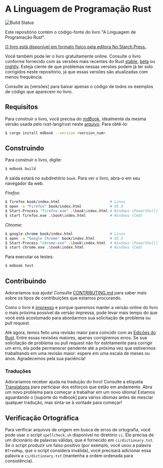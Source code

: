# A Linguagem de Programação Rust

![Build Status](https://github.com/rust-lang/book/workflows/CI/badge.svg)

Este repositório contém o código-fonte do livro "A Linguagem de Programação Rust".

[O livro está disponível em formato físico pela editora No Starch Press.][nostarch].

[nostarch]: https://nostarch.com/rust-programming-language-2nd-edition

Você também pode ler o livro gratuitamente online. Consulte o livro conforme fornecido com as versões mais recentes do Rust [stable], [beta] ou [nightly]. Esteja ciente de que problemas nessas versões podem já ter sido corrigidos neste repositório, já que essas versões são atualizadas com menos frequência.

[stable]: https://doc.rust-lang.org/stable/book/
[beta]: https://doc.rust-lang.org/beta/book/
[nightly]: https://doc.rust-lang.org/nightly/book/

Consulte as [versões] para baixar apenas o código de todos os exemplos de código que aparecem no livro.

[releases]: https://github.com/rust-lang/book/releases

## Requisitos

Para construir o livro, você precisa do [mdBook], idealmente da mesma versão usada pelo rust-lang/rust neste [arquivo][rust-mdbook]. Para obtê-lo:

[mdBook]: https://github.com/rust-lang-nursery/mdBook
[rust-mdbook]: https://github.com/rust-lang/rust/blob/master/src/tools/rustbook/Cargo.toml

```bash
$ cargo install mdbook --version <version_num>
```

## Construindo

Para construir o livro, digite:

```bash
$ mdbook build
```

A saída estará no subdiretório `book`. Para ver o livro, abra-o em seu navegador da web.

_Firefox:_
```bash
$ firefox book/index.html                       # Linux
$ open -a "Firefox" book/index.html             # OS X
$ Start-Process "firefox.exe" .\book\index.html # Windows (PowerShell)
$ start firefox.exe .\book\index.html           # Windows (Cmd)
```

_Chrome:_
```bash
$ google-chrome book/index.html                 # Linux
$ open -a "Google Chrome" book/index.html       # OS X
$ Start-Process "chrome.exe" .\book\index.html  # Windows (PowerShell)
$ start chrome.exe .\book\index.html            # Windows (Cmd)
```

Para executar os testes:

```bash
$ mdbook test
```

## Contribuindo

Adoraríamos sua ajuda! Consulte [CONTRIBUTING.md][contrib] para saber mais sobre os tipos de contribuições que estamos procurando.

[contrib]: https://github.com/rust-lang/book/blob/main/CONTRIBUTING.md

Como o livro é [impresso][nostarch] e porque queremos manter a versão online do livro o mais próxima possível da versão impressa, pode levar mais tempo do que você está acostumado para abordarmos sua solicitação de problema ou pull request.

Até agora, temos feito uma revisão maior para coincidir com as [Edições do Rust](https://doc.rust-lang.org/edition-guide/). Entre essas revisões maiores, apenas corrigiremos erros. Se sua solicitação de problema ou pull request não for estritamente para corrigir um erro, ela pode permanecer pendente até a próxima vez que estivermos trabalhando em uma revisão maior: espere em uma escala de meses ou anos. Agradecemos pela sua paciência!

### Traduções

Adoraríamos receber ajuda na tradução do livro! Consulte a etiqueta [Translations] para participar dos esforços que estão em andamento. Abra um novo problema para começar a trabalhar em um novo idioma! Estamos aguardando o [suporte do mdbook] para vários idiomas antes de mesclar qualquer tradução, mas sinta-se à vontade para começar!

[Translations]: https://github.com/rust-lang/book/issues?q=is%3Aopen+is%3Aissue+label%3ATranslations
[mdbook support]: https://github.com/rust-lang-nursery/mdBook/issues/5

## Verificação Ortográfica

Para verificar arquivos de origem em busca de erros de ortografia, você pode usar o script `spellcheck.sh` disponível no diretório `ci`. Ele precisa de um dicionário de palavras válidas, que é fornecido em `ci/dictionary.txt`. Se o script produzir um falso positivo (por exemplo, você usou a palavra `BTreeMap`, que o script considera inválida), você precisará adicionar essa palavra a `ci/dictionary.txt` (mantenha a ordem ordenada para consistência).
